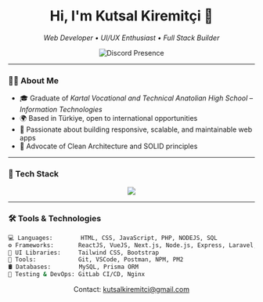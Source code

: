 <h1 align="center">Hi, I'm Kutsal Kiremitçi 👋</h1>

<p align="center">
  <em>Web Developer • UI/UX Enthusiast • Full Stack Builder</em>
</p>

<p align="center">
  <img src="https://lanyard.cnrad.dev/api/212876931744399360" alt="Discord Presence">
</p>

---

### 🧑‍💻 About Me

- 🎓 Graduate of *Kartal Vocational and Technical Anatolian High School – Information Technologies*
- 🌍 Based in Türkiye, open to international opportunities
- 🔭 Passionate about building responsive, scalable, and maintainable web apps
- 🧱 Advocate of Clean Architecture and SOLID principles

---

### 🚀 Tech Stack

<p align="center">
  <img src="https://skillicons.dev/icons?i=html,css,js,jquery,php,nodejs,react,vue,nextjs,tailwind,bootstrap,mysql,prisma,git,smarty" />
</p>

---

### 🛠️ Tools & Technologies

```bash
💻 Languages:        HTML, CSS, JavaScript, PHP, NODEJS, SQL
⚙️ Frameworks:       ReactJS, VueJS, Next.js, Node.js, Express, Laravel, Smarty
🎨 UI Libraries:     Tailwind CSS, Bootstrap
🧰 Tools:            Git, VSCode, Postman, NPM, PM2
🛢️ Databases:        MySQL, Prisma ORM
🧪 Testing & DevOps: GitLab CI/CD, Nginx
```
<p align="center">
  Contact: <a href="mailto:kutsalkiremitci@gmail.com">kutsalkiremitci@gmail.com</a>
</p>

